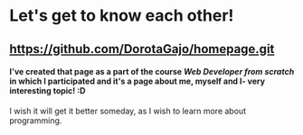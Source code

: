 # Let's get to know each other! 
## https://github.com/DorotaGajo/homepage.git
#### I've created that page as a part of the course *Web Developer from scratch* in which I participated and it's a page about me, myself and I- very interesting topic! :D
I wish it will get it better someday, as I wish to learn more about programming. 
